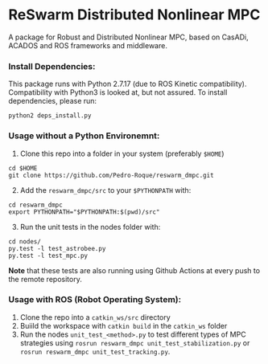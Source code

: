 # ReSwarm Distributed Nonlinear MPC 
A package for Robust and Distributed Nonlinear MPC, based on CasADi, ACADOS and ROS frameworks and middleware.

### Install Dependencies:
This package runs with Python 2.7.17 (due to ROS Kinetic compatibility). Compatibility with Python3 is looked at, but not assured.
To install dependencies, please run:
```
python2 deps_install.py
```

### Usage without a Python Environemnt:
1. Clone this repo into a folder in your system (preferably `$HOME`)
```
cd $HOME
git clone https://github.com/Pedro-Roque/reswarm_dmpc.git
```
2. Add the `reswarm_dmpc/src` to your `$PYTHONPATH` with:
```
cd reswarm_dmpc
export PYTHONPATH="$PYTHONPATH:$(pwd)/src"
```
3. Run the unit tests in the nodes folder with:
```
cd nodes/
py.test -l test_astrobee.py
py.test -l test_mpc.py
```
**Note** that these tests are also running using Github Actions at every push to the remote repository.

### Usage with ROS (Robot Operating System):
1. Clone the repo into a `catkin_ws/src` directory 
2. Buiild the workspace with `catkin build` in the `catkin_ws` folder
3. Run the nodes `unit_test_<method>.py` to test different types of MPC strategies using `rosrun reswarm_dmpc unit_test_stabilization.py` or `rosrun reswarm_dmpc unit_test_tracking.py`. 
